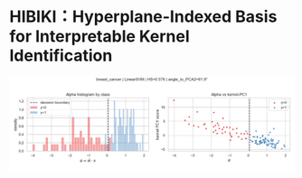 # HIBIKI：Hyperplane-Indexed Basis for Interpretable Kernel Identification

![cover_HIBIKI](./out/breast_cancer_LinearSVM_hibiki.png)